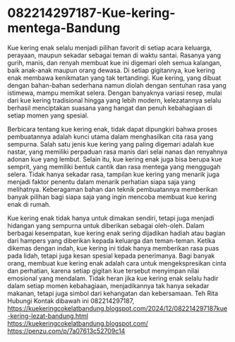 # 082214297187-Kue-kering-mentega-Bandung
Kue kering enak selalu menjadi pilihan favorit di setiap acara keluarga, perayaan, maupun sekadar sebagai teman di waktu santai. Rasanya yang gurih, manis, dan renyah membuat kue ini digemari oleh semua kalangan, baik anak-anak maupun orang dewasa. Di setiap gigitannya, kue kering enak membawa kenikmatan yang tak tertandingi. Kue kering, yang dibuat dengan bahan-bahan sederhana namun diolah dengan sentuhan rasa yang istimewa, mampu memikat selera. Dengan banyaknya variasi resep, mulai dari kue kering tradisional hingga yang lebih modern, kelezatannya selalu berhasil menciptakan suasana yang hangat dan penuh kebahagiaan di setiap momen yang spesial.

Berbicara tentang kue kering enak, tidak dapat dipungkiri bahwa proses pembuatannya adalah kunci utama dalam menghasilkan cita rasa yang sempurna. Salah satu jenis kue kering yang paling digemari adalah kue nastar, yang memiliki perpaduan rasa manis dari selai nanas dan renyahnya adonan kue yang lembut. Selain itu, kue kering enak juga bisa berupa kue semprit, yang memiliki bentuk cantik dan rasa mentega yang menggugah selera. Tidak hanya sekadar rasa, tampilan kue kering yang menarik juga menjadi faktor penentu dalam menarik perhatian siapa saja yang melihatnya. Keberagaman bahan dan teknik pembuatannya memberikan banyak pilihan bagi siapa saja yang ingin mencoba membuat kue kering enak di rumah.

Kue kering enak tidak hanya untuk dimakan sendiri, tetapi juga menjadi hidangan yang sempurna untuk diberikan sebagai oleh-oleh. Dalam berbagai kesempatan, kue kering enak sering dijadikan hadiah atau bagian dari hampers yang diberikan kepada keluarga dan teman-teman. Ketika dikemas dengan indah, kue kering ini tidak hanya memberikan rasa puas pada lidah, tetapi juga kesan spesial kepada penerimanya. Bagi banyak orang, membuat kue kering enak adalah cara untuk mengekspresikan cinta dan perhatian, karena setiap gigitan kue tersebut menyimpan nilai emosional yang mendalam. Tidak heran jika kue kering enak selalu hadir dalam setiap momen kebahagiaan, menjadikannya tak hanya sekadar makanan, tetapi juga simbol dari kehangatan dan kebersamaan.
Teh Rita
Hubungi Kontak dibawah ini
082214297187, 
https://kuekeringcokelatbandung.blogspot.com/2024/12/082214297187kue-kering-lezat-bandung.html
https://kuekeringcokelatbandung.blogspot.com/
https://penzu.com/p/7a07613c52709c14

